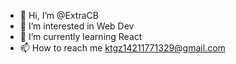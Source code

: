 - 👋 Hi, I’m @ExtraCB
- 👀 I’m interested in Web Dev
- 🌱 I’m currently learning React
- 📫 How to reach me ktgz14211771329@gmail.com

<!---
ExtraCB/ExtraCB is a ✨ special ✨ repository because its `README.md` (this file) appears on your GitHub profile.
You can click the Preview link to take a look at your changes.
--->

